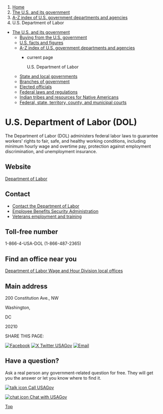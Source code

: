 1. [Home](/)
2. [The U.S. and its government](/about-the-us)
3. [A-Z index of U.S. government departments and agencies](/agency-index)
4. U.S. Department of Labor

* [The U.S. and its government](/about-the-us)
  + [Buying from the U.S. government](/buy-from-government)
  + [U.S. facts and figures](/facts-figures)
  + [A-Z index of U.S. government departments and agencies](/agency-index)
    - current page

      U.S. Department of Labor
  + [State and local governments](/state-local-governments)
  + [Branches of government](/branches-of-government)
  + [Elected officials](/elected-officials)
  + [Federal laws and regulations](/laws-and-regulations)
  + [Indian tribes and resources for Native Americans](/tribes)
  + [Federal, state, territory, county, and municipal courts](/courts)

U.S. Department of Labor
(DOL)
==============================

The Department of Labor (DOL) administers federal labor laws to guarantee workers' rights to fair, safe, and healthy working conditions, including minimum hourly wage and overtime pay, protection against employment discrimination, and unemployment insurance.

Website
-------

[Department of Labor](https://www.dol.gov/)

Contact
-------

* [Contact the Department of Labor](https://www.dol.gov/general/contact)
* [Employee Benefits Security Administration](https://www.dol.gov/agencies/ebsa)
* [Veterans employment and training](https://www.dol.gov/agencies/vets/about/nationaloffice)

Toll-free number
----------------

1-866-4-USA-DOL (1-866-487-2365)

Find an office near you
-----------------------

[Department of Labor Wage and Hour Division local offices](https://www.dol.gov/agencies/whd/contact/local-offices)

Main address
------------

200 Constitution Ave., NW
  

Washington,

DC

20210

SHARE THIS PAGE:

[![Facebook](/themes/custom/usagov/images/social-media-icons/Facebook_Icon.svg)](https://www.facebook.com/sharer/sharer.php?u=https://www.usa.gov/agencies/u-s-department-of-labor&v=3)
[![X Twitter USAGov](/themes/custom/usagov/images/social-media-icons/X_Twitter_Icon.svg?version=2)](https://twitter.com/intent/tweet?source=webclient&text=https://www.usa.gov/agencies/u-s-department-of-labor)
[![Email](/themes/custom/usagov/images/social-media-icons/Email_Icon.svg?version=2)](mailto:?subject=https://www.usa.gov/agencies/u-s-department-of-labor)

Have a question?
----------------

Ask a real person any government-related question for free. They will get you the answer or let you know where to find it.

[![talk icon](/themes/custom/usagov/images/ICONS_talk.png)
Call USAGov](/phone)

[![chat icon](/themes/custom/usagov/images/ICONS_chat.png)
Chat with USAGov](/chat)

[Top](#main-content)